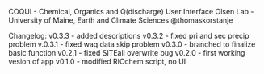 COQUI - Chemical, Organics and Q(discharge) User Interface 
Olsen Lab - University of Maine, Earth and Climate Sciences 
@thomaskorstanje



Changelog:
    v0.3.3 - added descriptions
    v0.3.2 - fixed pri and sec precip problem
    v.0.3.1 - fixed waq data skip problem
v0.3.0 - branched to finalize basic function
    v0.2.1 - fixed SITEall overwrite bug 
v0.2.0 - first working vesion of app 
v0.1.0 - modified RIOchem script, no UI
